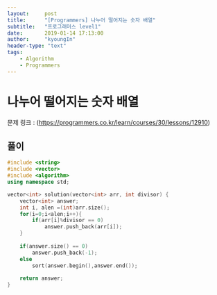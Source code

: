 ```yaml
---
layout:     post
title:      "[Programmers] 나누어 떨어지는 숫자 배열"
subtitle:   "프로그래머스 level1"
date:       2019-01-14 17:13:00
author:     "kyoungIn"
header-type: "text"
tags:
    - Algorithm
    - Programmers
---
```

# 나누어 떨어지는 숫자 배열

문제 링크 : (https://programmers.co.kr/learn/courses/30/lessons/12910)

## 풀이

```cpp
#include <string>
#include <vector>
#include <algorithm>
using namespace std;

vector<int> solution(vector<int> arr, int divisor) {
    vector<int> answer;
    int i, alen =(int)arr.size();
    for(i=0;i<alen;i++){
        if(arr[i]%divisor == 0)
            answer.push_back(arr[i]);
    }
    
    if(answer.size() == 0)
        answer.push_back(-1);
    else
        sort(answer.begin(),answer.end());
    
    return answer;
}
```

